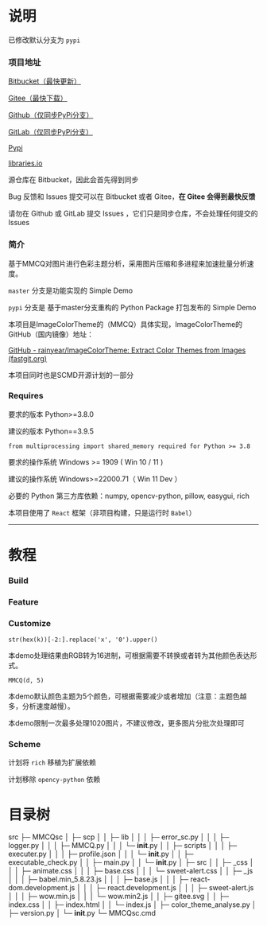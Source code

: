 # 说明

已修改默认分支为 `pypi`

### 项目地址

[Bitbucket（最快更新）](https://bitbucket.org/hi-windom/colorthemeanalyse/src/master/ "默认仓库")

[Gitee（最快下载）](https://gitee.com/hi-windom/color-theme-analyse "主要同步仓库")

[Github（仅同步PyPi分支）](https://github.com/Soltus/color-theme-analyse)

[GitLab（仅同步PyPi分支）](https://gitlab.com/liaoshanyi/ColorThemeAnalyse)

[Pypi](https://pypi.org/project/color-theme-analyse/ "https://pypi.org/project/color-theme-analyse/")

[libraries.io](https://libraries.io/pypi/color-theme-analyse)

源仓库在 Bitbucket，因此会首先得到同步

Bug 反馈和 Issues 提交可以在 Bitbucket 或者 Gitee，**在 Gitee 会得到最快反馈**

请勿在 Github 或 GitLab 提交 Issues ，它们只是同步仓库，不会处理任何提交的 Issues

### 简介

基于MMCQ对图片进行色彩主题分析，采用图片压缩和多进程来加速批量分析速度。

`master` 分支是功能实现的 Simple Demo

`pypi` 分支是 基于master分支重构的 Python Package 打包发布的 Simple Demo

本项目是ImageColorTheme的（MMCQ）具体实现，ImageColorTheme的GitHub（国内镜像）地址：

[GitHub - rainyear/ImageColorTheme: Extract Color Themes from Images (fastgit.org)](https://hub.fastgit.org/rainyear/ImageColorTheme)

本项目同时也是SCMD开源计划的一部分

### Requires

要求的版本 Python>=3.8.0

建议的版本 Python==3.9.5

`from multiprocessing import shared_memory required for Python >= 3.8`

要求的操作系统 Windows >= 1909  ( Win 10 / 11 )

建议的操作系统 Windows>=22000.71（ Win 11 Dev ）

必要的 Python 第三方库依赖：numpy, opencv-python, pillow, easygui, rich

本项目使用了 `React` 框架（非项目构建，只是运行时 `Babel`）

---

# 教程

### Build

### Feature

### Customize

`str(hex(k))[-2:].replace('x', '0').upper()`

本demo处理结果由RGB转为16进制，可根据需要不转换或者转为其他颜色表达形式。

`MMCQ(d, 5)`

本demo默认颜色主题为5个颜色，可根据需要减少或者增加（注意：主题色越多，分析速度越慢）。

本demo限制一次最多处理1020图片，不建议修改，更多图片分批次处理即可

### Scheme

计划将 `rich` 移植为扩展依赖

计划移除 `opency-python` 依赖


# 目录树

src
├─ MMCQsc
│  ├─ scp
│  │  ├─ lib
│  │  │  ├─ error_sc.py
│  │  │  ├─ logger.py
│  │  │  ├─ MMCQ.py
│  │  │  └─ __init__.py
│  │  ├─ scripts
│  │  │  ├─ executer.py
│  │  │  ├─ profile.json
│  │  │  └─ __init__.py
│  │  ├─ executable_check.py
│  │  ├─ main.py
│  │  └─ __init__.py
│  ├─ src
│  │  ├─ _css
│  │  │  ├─ animate.css
│  │  │  ├─ base.css
│  │  │  └─ sweet-alert.css
│  │  ├─ _js
│  │  │  ├─ babel.min_5.8.23.js
│  │  │  ├─ base.js
│  │  │  ├─ react-dom.development.js
│  │  │  ├─ react.development.js
│  │  │  ├─ sweet-alert.js
│  │  │  ├─ wow.min.js
│  │  │  └─ wow.min2.js
│  │  ├─ gitee.svg
│  │  ├─ index.css
│  │  ├─ index.html
│  │  └─ index.js
│  ├─ color_theme_analyse.py
│  ├─ version.py
│  └─ __init__.py
└─ MMCQsc.cmd
